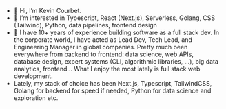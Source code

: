 - 👋 Hi, I’m Kevin Courbet.
- 👀 I’m interested in Typescript, React (Next.js), Serverless, Golang, CSS (Tailwind), Python, data pipelines, frontend design
- 🌱 I have 10+ years of experience building software as a full stack dev. In the corporate world, I have acted as Lead Dev, Tech Lead, and Engineering Manager in global companies. Pretty much been everywhere from backend to frontend: data science, web APIs, database design, expert systems (CLI, algorithmic libraries, ...), big data analytics, frontend... What I enjoy the most lately is full stack web development.
- Lately, my stack of choice has been Next.js, Typescript, TailwindCSS, Golang for backend for speed if needed, Python for data science and exploration etc.

<!---
kevin-courbet/kevin-courbet is a ✨ special ✨ repository because its `README.md` (this file) appears on your GitHub profile.
You can click the Preview link to take a look at your changes.
--->
